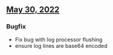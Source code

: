 ## [May 30, 2022](https://github.com/OpsLevel/opslevel-runner/compare/v22.05.27...v22.05.30)
### Bugfix
* Fix bug with log processor flushing
* ensure log lines are base64 encoded
